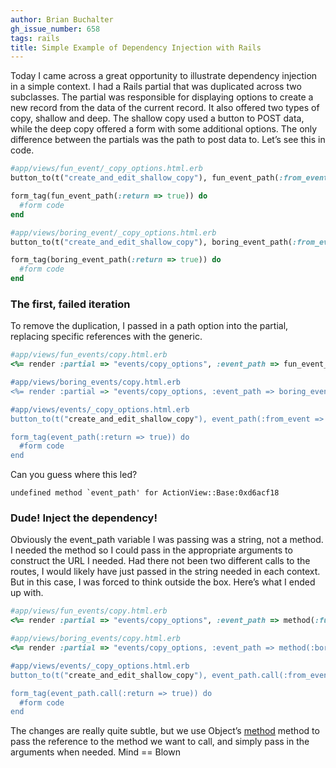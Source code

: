 ```yaml
---
author: Brian Buchalter
gh_issue_number: 658
tags: rails
title: Simple Example of Dependency Injection with Rails
---
```




Today I came across a great opportunity to illustrate dependency injection in a simple context. I had a Rails partial that was duplicated across two subclasses. The partial was responsible for displaying options to create a new record from the data of the current record. It also offered two types of copy, shallow and deep. The shallow copy used a button to POST data, while the deep copy offered a form with some additional options. The only difference between the partials was the path to post data to. Let’s see this in code.

```ruby
#app/views/fun_event/_copy_options.html.erb
button_to(t("create_and_edit_shallow_copy"), fun_event_path(:from_event => @event.id, :return => true), :    id => "shallow_copy_btn")

form_tag(fun_event_path(:return => true)) do
  #form code
end

#app/views/boring_event/_copy_options.html.erb
button_to(t("create_and_edit_shallow_copy"), boring_event_path(:from_event => @event.id, :return => true), :    id => "shallow_copy_btn")

form_tag(boring_event_path(:return => true)) do
  #form code
end
```

### The first, failed iteration

To remove the duplication, I passed in a path option into the partial, replacing specific references with the generic.

```ruby
#app/views/fun_events/copy.html.erb
<%= render :partial => "events/copy_options", :event_path => fun_event_path %>

#app/views/boring_events/copy.html.erb
<%= render :partial => "events/copy_options, :event_path => boring_event_path %>

#app/views/events/_copy_options.html.erb
button_to(t("create_and_edit_shallow_copy"), event_path(:from_event => @event.id, :return => true), :    id => "shallow_copy_btn")

form_tag(event_path(:return => true)) do
  #form code
end
```

Can you guess where this led?

```
undefined method `event_path' for ActionView::Base:0xd6acf18
```

### Dude! Inject the dependency!

Obviously the event_path variable I was passing was a string, not a method. I needed the method so I could pass in the appropriate arguments to construct the URL I needed. Had there not been two different calls to the routes, I would likely have just passed in the string needed in each context. But in this case, I was forced to think outside the box. Here’s what I ended up with.

```ruby
#app/views/fun_events/copy.html.erb
<%= render :partial => "events/copy_options", :event_path => method(:fun_event_path) %>

#app/views/boring_events/copy.html.erb
<%= render :partial => "events/copy_options, :event_path => method(:boring_event_path) %>

#app/views/events/_copy_options.html.erb
button_to(t("create_and_edit_shallow_copy"), event_path.call(:from_event => @event.id, :return => true), :    id => "shallow_copy_btn")

form_tag(event_path.call(:return => true)) do
  #form code
end
```

The changes are really quite subtle, but we use Object’s [method](https://ruby-doc.org/core-1.9.3/Object.html#method-i-method) method to pass the reference to the method we want to call, and simply pass in the arguments when needed.  Mind == Blown


